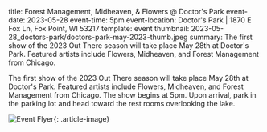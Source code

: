 title: Forest Management, Midheaven, & Flowers @ Doctor's Park
event-date: 2023-05-28
event-time: 5pm
event-location: Doctor's Park | 1870 E Fox Ln, Fox Point, WI 53217
template: event
thumbnail: 2023-05-28_doctors-park/doctors-park-may-2023-thumb.jpeg
summary: The first show of the 2023 Out There season will take place May 28th at Doctor's Park. Featured artists include Flowers, Midheaven, and Forest Management from Chicago.

The first show of the 2023 Out There season will take place May 28th at Doctor's Park. Featured artists include Flowers, Midheaven, and Forest Management from Chicago. The show begins at 5pm. Upon arrival, park in the parking lot and head toward the rest rooms overlooking the lake. 

![Event Flyer](images/2023-05-28_doctors-park/doctors-park-may-2023-flyer.jpeg){: .article-image}
